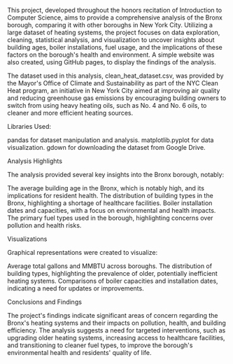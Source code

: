 This project, developed throughout the honors recitation of Introduction to Computer Science, aims to provide a comprehensive analysis of the Bronx borough, comparing it with other boroughs in New York City. Utilizing a large dataset of heating systems, the project focuses on data exploration, cleaning, statistical analysis, and visualization to uncover insights about building ages, boiler installations, fuel usage, and the implications of these factors on the borough's health and environment. A simple website was also created, using GitHub pages, to display the findings of the analysis.

The dataset used in this analysis, clean_heat_dataset.csv, was provided by the Mayor's Office of Climate and Sustainability as part of the NYC Clean Heat program, an initiative in New York City aimed at improving air quality and reducing greenhouse gas emissions by encouraging building owners to switch from using heavy heating oils, such as No. 4 and No. 6 oils, to cleaner and more efficient heating sources.

Libraries Used:

pandas for dataset manipulation and analysis.
matplotlib.pyplot for data visualization.
gdown for downloading the dataset from Google Drive.

Analysis Highlights

The analysis provided several key insights into the Bronx borough, notably:

The average building age in the Bronx, which is notably high, and its implications for resident health.
The distribution of building types in the Bronx, highlighting a shortage of healthcare facilities.
Boiler installation dates and capacities, with a focus on environmental and health impacts.
The primary fuel types used in the borough, highlighting concerns over pollution and health risks.

Visualizations

Graphical representations were created to visualize:

Average total gallons and MMBTU across boroughs.
The distribution of building types, highlighting the prevalence of older, potentially inefficient heating systems.
Comparisons of boiler capacities and installation dates, indicating a need for updates or improvements.

Conclusions and Findings

The project's findings indicate significant areas of concern regarding the Bronx's heating systems and their impacts on pollution, health, and building efficiency. The analysis suggests a need for targeted interventions, such as upgrading older heating systems, increasing access to healthcare facilities, and transitioning to cleaner fuel types, to improve the borough's environmental health and residents' quality of life.
